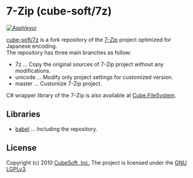 7-Zip (cube-soft/7z)
====

[![AppVeyor](https://ci.appveyor.com/api/projects/status/n2q1nun7oe9cwg1a?svg=true)](https://ci.appveyor.com/project/clown/7z)

[cube-soft/7z](https://github.com/cube-soft/7z) is a fork repository of the [7-Zip](http://www.7-zip.org/) project optimized for Japanese encoding.   
The repository has three main branches as follow:

* 7z ... Copy the original sources of 7-Zip project without any modifications.
* unicode ... Modify only project settings for customized version.
* master ... Customize 7-Zip project.

C# wrapper library of the 7-Zip is also available at [Cube.FileSystem](https://github.com/cube-soft/Cube.FileSystem).

## Libraries

* [babel](http://tricklib.com/cxx/ex/babel/) ... Including the repository.

## License

Copyright (c) 2010 [CubeSoft, Inc.](http://www.cube-soft.jp/)
The project is licensed under the [GNU LGPLv3](https://github.com/cube-soft/Cube.FileSystem/blob/master/Libraries/SevenZip/License.txt).